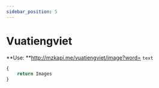 ```yaml
---
sidebar_position: 5
---
```

# Vuatiengviet


**Use: **http://mzkapi.me/vuatiengviet/image?word= `text`

```jsx title="http://mzkapi.me/vuatiengviet/image?word=yêu em không"
{
    return Images
}
```